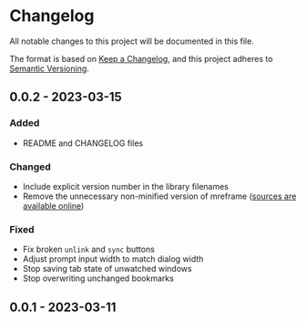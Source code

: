 # Changelog

All notable changes to this project will be documented in this file.

The format is based on [Keep a Changelog](https://keepachangelog.com/en/1.1.0/),
and this project adheres to [Semantic Versioning](https://semver.org/spec/v2.0.0.html).


## 0.0.2 - 2023-03-15

### Added

- README and CHANGELOG files

### Changed

- Include explicit version number in the library filenames
- Remove the unnecessary non-minified version of mreframe
  ([sources are available online](https://github.com/LeXofLeviafan/mreframe/tree/main/src))

### Fixed

- Fix broken `unlink` and `sync` buttons
- Adjust prompt input width to match dialog width
- Stop saving tab state of unwatched windows
- Stop overwriting unchanged bookmarks


## 0.0.1 - 2023-03-11
